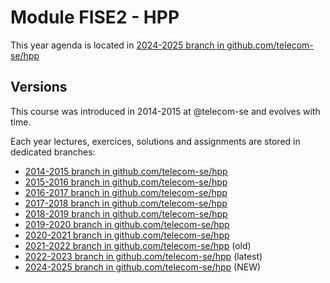 # Module FISE2 - HPP

This year agenda is located in [2024-2025 branch in github.com/telecom-se/hpp](https://github.com/telecom-se/hpp/tree/2024-2025)

## Versions

This course was introduced in 2014-2015 at @telecom-se and evolves with time.

Each year lectures, exercices, solutions and assignments are stored in dedicated branches:
- [2014-2015 branch in github.com/telecom-se/hpp](https://github.com/telecom-se/hpp/tree/2014-2015)
- [2015-2016 branch in github.com/telecom-se/hpp](https://github.com/telecom-se/hpp/tree/2015-2016)
- [2016-2017 branch in github.com/telecom-se/hpp](https://github.com/telecom-se/hpp/tree/2016-2017)
- [2017-2018 branch in github.com/telecom-se/hpp](https://github.com/telecom-se/hpp/tree/2017-2018)
- [2018-2019 branch in github.com/telecom-se/hpp](https://github.com/telecom-se/hpp/tree/2018-2019)
- [2019-2020 branch in github.com/telecom-se/hpp](https://github.com/telecom-se/hpp/tree/2019-2020)
- [2020-2021 branch in github.com/telecom-se/hpp](https://github.com/telecom-se/hpp/tree/2020-2021)
- [2021-2022 branch in github.com/telecom-se/hpp](https://github.com/telecom-se/hpp/tree/2021-2022) (old)
- [2022-2023 branch in github.com/telecom-se/hpp](https://github.com/telecom-se/hpp/tree/2022-2023) (latest)
- [2024-2025 branch in github.com/telecom-se/hpp](https://github.com/telecom-se/hpp/tree/2024-2025) (NEW)
